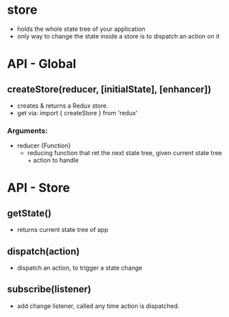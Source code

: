 store
=====
*   holds the whole state tree of your application
*   only way to change the state inside a store is to dispatch an action on it

API - Global
============

createStore(reducer, [initialState], [enhancer])
------------------------------------------------
*   creates & returns a Redux store.
*   get via:
        import { createStore } from 'redux'

### Arguments:

*   reducer {Function}
    *   reducing function that ret the next state tree, given current state tree + action to handle

API - Store
===========

getState()
----------
*   returns current state tree of app

dispatch(action)
----------------
*   dispatch an action, to trigger a state change

subscribe(listener)
-------------------
*   add change listener, called any time action is dispatched.